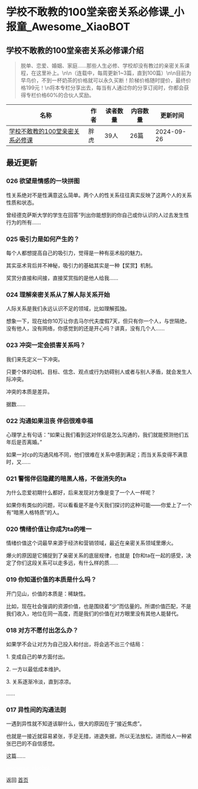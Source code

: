 # 学校不敢教的100堂亲密关系必修课_小报童_Awesome_XiaoBOT

## 学校不敢教的100堂亲密关系必修课介绍
> 脱单、恋爱、婚姻、家庭......那些人生必修、学校却没有教过的亲密关系课程，在这里补上。\n\n（连载中，每周更新1~3篇，直到100篇）\n\n目前为早鸟价，不到一杯奶茶的价格就可以永久买断！阶梯价格随时提价，最终价格199元！\n将本专栏分享出去，每当有人通过你的分享订阅时，你都会获得专栏价格60%的合伙人奖励。  
  


|名称|作者|读者数量|内容数量|更新时间|
|---|---|---|---|---|
|[学校不敢教的100堂亲密关系必修课](https://xiaobot.net/p/xinlipiaoliu?refer=0b133df9-27dc-423b-8101-639049001c13)|胖虎|39人|26篇|2024-09-26|

## 最近更新
### 026 欲望是情感的一块拼图

性关系绝对不是性满意这么简单。两个人的性关系往往真实反映了这两个人的关系性质和状态。

曾经德克萨斯大学的学生在回答“列出你能想到的你自己或你认识的人过去发生性行为的所有......

### 025 吸引力是如何产生的？

每个人都想提高自己的吸引力，觉得是一种有巫术般的魅力。

其实巫术背后并不神秘，吸引力的基础其实是一种【奖赏】机制。

奖赏分直接和间接，直接奖赏指的是他人给我......

### 024 理解亲密关系从了解人际关系开始

人际关系是我们永远认识不足的领域，比如理解孤独。

想象一下，现在给你10万让你去马尔代夫度假7天，但只有你一个人，与世隔绝，没有他人，没有网络，你感觉到的还是开心吗？讲真，没有几个人......

### 023 冲突一定会损害关系吗？

我们来先定义一下冲突。

只要个体的动机、目标、信念、观点或行为妨碍别人或者与别人矛盾，就会发生人际冲突。

冲突的本质是差异。

据数......

### 022 沟通如果沮丧 伴侣很难幸福

心理学上有句话：“如果让我们看到这对伴侣是怎么沟通的，我们就能预测他们五年后是否离婚。”

如果一对cp的沟通风格不同，他们很难在关系中感到满足；而当关系变得不满意时，又......

### 021 警惕伴侣隐藏的暗黑人格，不做消失的ta

为什么恋爱初期什么都好，后来发现对方像是变了一个人一样呢？

如果你有类似的问题，可以看看是不是今天我们探讨的这种可能——你爱上了一个有“暗黑人格特质”的人。

### 020 情绪价值让你成为ta的唯一

情绪价值这个词最早来源于经济和营销领域，最近在亲密关系领域里爆火。

爆火的原因是它捕捉到了亲密关系的底层规律，也就是【你和ta在一起的感受，决定了你们这段关系可以走多远，有什么样的质......

### 019 你知道价值的本质是什么吗？

开门见山，价值的本质是：稀缺性。

比如，现在社会强调的资源价值，也是围绕着“少”而估量的。所谓价值匹配，不是我们收入，地位在同一高度，而是我们的价值在对方眼里没有其他人能替代。

### 018 对方不愿付出怎么办？

如果学不会让对方为自己投入和付出，将会逃不出三个结局：

1\. 变成自己的单方面付出。

2\. 一方以最低成本维护。

3\. 关系逐渐冷淡，直到凉凉。

......

### 017 异性间的沟通法则

一遇到异性就不知道该聊什么，很大的原因在于“接近焦虑”。

也就是一接近就容易紧张，手足无措，进退失据，所以无法放松，进而给人一种紧张巴巴的不自信感觉。

这篇......


<a href="https://github.com/Reno9527/awesome-xiaobot" style="color: white; text-decoration: none;">awesome-xiaobot</a>

返回 [首页](../README.md)
